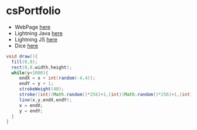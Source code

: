 # csPortfolio

* WebPage [here](https://olsonbj.github.io/Bet/website/bet.html)
* Lightning Java [here](https://olsonbj.github.io/lightning2/)
* Lightning JS [here]()
* Dice [here]()

```Java
void draw(){
  fill(0,8);
  rect(0,0,width,height);
  while(y<1000){
     endX = x + int(random(-4,4));
     endY = y + 1;
     strokeWeight(40);
     stroke((int)(Math.random()*256)+1,(int)(Math.random()*256)+1,(int)(Math.random()*256)+1);
     line(x,y,endX,endY);
     x = endX;  
     y = endY;
  }
}
```
